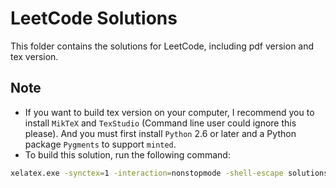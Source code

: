 # LeetCode Solutions

This folder contains the solutions for LeetCode, including pdf version and tex version.

## Note
- If you want to build tex version on your computer, I recommend you to install `MikTeX` and `TexStudio` (Command line user could ignore this please). And you must first install `Python` 2.6 or later and a Python package `Pygments` to support `minted`.
- To build this solution, run the following command:
```bash
xelatex.exe -synctex=1 -interaction=nonstopmode -shell-escape solutions.tex
```
